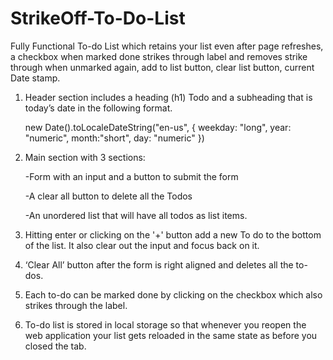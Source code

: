 # StrikeOff-To-Do-List
Fully Functional To-do List which retains your list even after page refreshes, a checkbox when marked done strikes through label and removes strike through when unmarked again, add to list button, clear list button, current Date stamp.



1) Header section includes a heading (h1) Todo and a subheading that is today’s date in the following format.

    new Date().toLocaleDateString("en-us", { weekday: "long", year: "numeric", month:"short", day: "numeric" })

2) Main section with 3 sections:

     -Form with an input and a button to submit the form

     -A clear all button to delete all the Todos

     -An unordered list that will have all todos as list items. 

3) Hitting enter or clicking on the '+' button add a new To do to the bottom of the list. It also clear out the input and focus back on it.

4) ‘Clear All’ button after the form is right aligned and deletes all the to-dos.

5) Each to-do can be marked done by clicking on the checkbox which also strikes through the label.
   
6) To-do list is stored in local storage so that whenever you reopen the web application your list gets reloaded in the same state as before you closed the tab.
